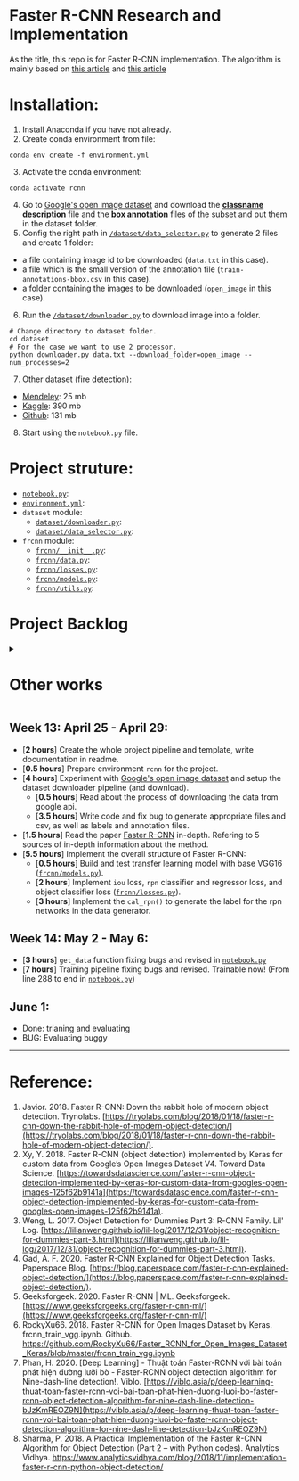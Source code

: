 
# Faster R-CNN Research and Implementation

As the title, this repo is for Faster R-CNN implementation. The algorithm is mainly based on [this article](https://towardsdatascience.com/faster-r-cnn-object-detection-implemented-by-keras-for-custom-data-from-googles-open-images-125f62b9141a) and [this article](https://www.analyticsvidhya.com/blog/2018/11/implementation-faster-r-cnn-python-object-detection/)

# Installation:
1. Install Anaconda if you have not already.
2. Create conda environment from file:
  ```
  conda env create -f environment.yml
  ```
3. Activate the conda environment:
  ```
  conda activate rcnn
  ```
4. Go to [Google's open image dataset](https://storage.googleapis.com/openimages/web/download.html) and download the [**classname description**](https://storage.googleapis.com/openimages/v6/oidv6-class-descriptions.csv) file and the [**box annotation**](https://storage.googleapis.com/openimages/v6/oidv6-train-annotations-bbox.csv) files of the subset and put them in the dataset folder.
5. Config the right path in [`/dataset/data_selector.py`](./dataset/data_selector.py) to generate 2 files and create 1 folder:
  * a file containing image id to be downloaded (`data.txt` in this case).
  * a file which is the small version of the annotation file (`train-annotations-bbox.csv` in this case).
  * a folder containing the images to be downloaded (`open_image` in this case).
6. Run the [`/dataset/downloader.py`](./dataset/downloader.py) to download image into a folder.
```
# Change directory to dataset folder.
cd dataset
# For the case we want to use 2 processor.
python downloader.py data.txt --download_folder=open_image --num_processes=2
```
7. Other dataset (fire detection):
  * [Mendeley](https://data.mendeley.com/datasets/gjmr63rz2r/1): 25 mb
  * [Kaggle](https://www.kaggle.com/phylake1337/fire-dataset): 390 mb
  * [Github](https://github.com/cair/Fire-Detection-Image-Dataset): 131 mb
8. Start using the `notebook.py` file.

# Project struture:
* [`notebook.py`](./notebook.py): 
* [`environment.yml`](./environment.yml): 
* `dataset` module:
  * [`dataset/downloader.py`](./dataset/downloader.py): 
  * [`dataset/data_selector.py`](./dataset/data_selector.py): 
* `frcnn` module:
  * [`frcnn/__init__.py`](./frcnn/__init__.py): 
  * [`frcnn/data.py`](./frcnn/data.py): 
  * [`frcnn/losses.py`](./frcnn/losses.py): 
  * [`frcnn/models.py`](./frcnn/models.py): 
  * [`frcnn/utils.py`](./frcnn/utils.py): 


# Project Backlog

<details>
  <summary> <h1>Other works</h1> </summary>
  
  ## Week 1: Feb 1 - Feb 5: [Chest X-ray project week 1](https://github.com/rxng8/Chest-Xray-Abnormalities-Detection#week-1-feb-1---feb-5)

  ## Week 2: Feb 8 - Feb 12: [Chest X-ray project week 2](https://github.com/rxng8/Chest-Xray-Abnormalities-Detection#week-2-feb-8---feb-12)

  ## Week 3: Feb 15 - Feb 19: [Chest X-ray project week 3](https://github.com/rxng8/Chest-Xray-Abnormalities-Detection#week-3-feb-15---feb-19)

  ## Week 4: Feb 22 - Feb 26: [Chest X-ray project week 4](https://github.com/rxng8/Chest-Xray-Abnormalities-Detection#week-4-feb-22---feb-26)

  ## Week 5: March 1 - March 5: [Chest X-ray project week 5](https://github.com/rxng8/Chest-Xray-Abnormalities-Detection#week-5-march-1---march-5)

  ## Week 6: March 8 - March 12: [Chest X-ray project week 6](https://github.com/rxng8/Chest-Xray-Abnormalities-Detection#week-6-march-8---march-12)

  ## Week 7: March 15 - March 19: [Chest X-ray project week 7](https://github.com/rxng8/Chest-Xray-Abnormalities-Detection#week-7-march-15---march-19)

  ## Week 8: March 22 - March 26: [Chest X-ray project week 8](https://github.com/rxng8/Chest-Xray-Abnormalities-Detection#week-8-march-22---march-26)

  ## Week 9: March 29 - April 2: [Shopee project week 9](https://github.com/rxng8/ShopeeKaggle#week-9-march-29---april-2)

  ## Week 10: April 5 - April 9: [Shopee project week 10](https://github.com/rxng8/ShopeeKaggle#week-10-april-5---april-9)

  ## Week 11: April 12 - April 15: [Shopee project week 11](https://github.com/rxng8/ShopeeKaggle#week-11-april-12---april-15)

  ## Week 12: April 18 - April 22: [Shopee project week 12](https://github.com/rxng8/ShopeeKaggle#week-12-april-18---april-22)

</details>

## Week 13: April 25 - April 29:
* [**2 hours**] Create the whole project pipeline and template, write documentation in readme.
* [**0.5 hours**] Prepare environment `rcnn` for the project.
* [**4 hours**] Experiment with [Google's open image dataset](https://storage.googleapis.com/openimages/web/download.html) and setup the dataset downloader pipeline (and download).
  * [**0.5 hours**] Read about the process of downloading the data from google api.
  * [**3.5 hours**] Write code and fix bug to generate appropriate files and csv, as well as labels and annotation files.
* [**1.5 hours**] Read the paper [Faster R-CNN](https://arxiv.org/abs/1506.01497) in-depth. Refering to 5 sources of in-depth information about the method.
* [**5.5 hours**] Implement the overall structure of Faster R-CNN:
  * [**0.5 hours**] Build and test transfer learning model with base VGG16 ([`frcnn/models.py`](./frcnn/models.py)).
  * [**2 hours**] Implement `iou` loss, `rpn` classifier and regressor loss, and object classifier loss ([`frcnn/losses.py`](./frcnn/losses.py)).
  * [**3 hours**] Implement the `cal_rpn()` to generate the label for the rpn networks in the data generator.

## Week 14: May 2 - May 6:
* [**3 hours**] `get_data` function fixing bugs and revised in [`notebook.py`](./notebook.py)
* [**7 hours**] Training pipeline fixing bugs and revised. Trainable now! (From line 288 to end in [`notebook.py`](./notebook.py))

## June 1:
* Done: trianing and evaluating
* BUG: Evaluating buggy

-----------------


# Reference:
1. Javior. 2018. Faster R-CNN: Down the rabbit hole of modern object detection. Trynolabs. [https://tryolabs.com/blog/2018/01/18/faster-r-cnn-down-the-rabbit-hole-of-modern-object-detection/](https://tryolabs.com/blog/2018/01/18/faster-r-cnn-down-the-rabbit-hole-of-modern-object-detection/).
2. Xy, Y. 2018. Faster R-CNN (object detection) implemented by Keras for custom data from Google’s Open Images Dataset V4. Toward Data Science. [https://towardsdatascience.com/faster-r-cnn-object-detection-implemented-by-keras-for-custom-data-from-googles-open-images-125f62b9141a](https://towardsdatascience.com/faster-r-cnn-object-detection-implemented-by-keras-for-custom-data-from-googles-open-images-125f62b9141a).
3. Weng, L. 2017. Object Detection for Dummies Part 3: R-CNN Family. Lil' Log. [https://lilianweng.github.io/lil-log/2017/12/31/object-recognition-for-dummies-part-3.html](https://lilianweng.github.io/lil-log/2017/12/31/object-recognition-for-dummies-part-3.html).
4. Gad, A. F. 2020. Faster R-CNN Explained for Object Detection Tasks. Paperspace Blog. [https://blog.paperspace.com/faster-r-cnn-explained-object-detection/](https://blog.paperspace.com/faster-r-cnn-explained-object-detection/).
5. Geeksforgeek. 2020. Faster R-CNN | ML. Geeksforgeek. [https://www.geeksforgeeks.org/faster-r-cnn-ml/](https://www.geeksforgeeks.org/faster-r-cnn-ml/)
6. RockyXu66. 2018. Faster R-CNN for Open Images Dataset by Keras. frcnn_train_vgg.ipynb. Github. https://github.com/RockyXu66/Faster_RCNN_for_Open_Images_Dataset_Keras/blob/master/frcnn_train_vgg.ipynb
7. Phan, H. 2020. [Deep Learning] - Thuật toán Faster-RCNN với bài toán phát hiện đường lưỡi bò - Faster-RCNN object detection algorithm for Nine-dash-line detection!. Viblo. [https://viblo.asia/p/deep-learning-thuat-toan-faster-rcnn-voi-bai-toan-phat-hien-duong-luoi-bo-faster-rcnn-object-detection-algorithm-for-nine-dash-line-detection-bJzKmREOZ9N](https://viblo.asia/p/deep-learning-thuat-toan-faster-rcnn-voi-bai-toan-phat-hien-duong-luoi-bo-faster-rcnn-object-detection-algorithm-for-nine-dash-line-detection-bJzKmREOZ9N)
8. Sharma, P. 2018. A Practical Implementation of the Faster R-CNN Algorithm for Object Detection (Part 2 – with Python codes). Analytics Vidhya. https://www.analyticsvidhya.com/blog/2018/11/implementation-faster-r-cnn-python-object-detection/